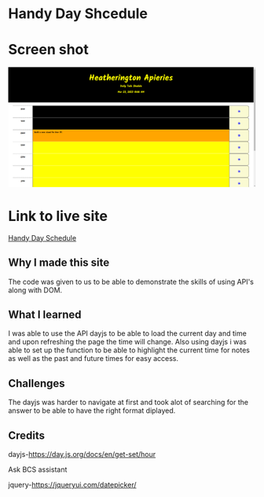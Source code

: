 # Handy Day Shcedule

# Screen shot
![Deployed Site](./images/updated%20screen%20shot.PNG)

# Link to live site
[Handy Day Schedule](https://jweaver74.github.io/Hetherington-Apiaries/ )

## Why I made this site
The code was given to us to be able to demonstrate the skills of using API's along with DOM.

## What I learned
I was able to use the API dayjs to be able to load the current day and time and upon
refreshing the page the time will change. Also using dayjs i was able to set up the function to be able to highlight the current time for notes as well as the past and future times for easy access.

## Challenges 
The dayjs was harder to navigate at first and took alot of searching for the answer to
be able to have the right format diplayed.

## Credits
dayjs-https://day.js.org/docs/en/get-set/hour

Ask BCS assistant

jquery-https://jqueryui.com/datepicker/